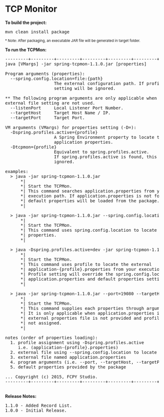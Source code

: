 # TCP Monitor

<b>To build the project:</b>
<pre>
mvn clean install package
</pre>  
<sub>* Note: After packaging, an executable JAR file will be generated in target folder. </sub> 

<b>To run the TCPMon:</b>
<pre>
---------+---------+---------+---------+---------+---------+---------+---------+
java [VMargs] -jar spring-tcpmon-1.1.0.jar [properties]

Program arguments (properties):
  --spring.config.location=file:{path}
                   The external configuration path. If profile is used, this
                   setting will be ignored.
                   
** The following program arguments are only applicable when the profile and 
external file setting are not used.           
  --listenPort     Local Listener Port Number.
  --targetHost     Target Host Name / IP.
  --targetPort     Target Port.

VM arguments (VMargs) for properties setting (-D<name>=<value>):
  -Dspring.profiles.active={profile}
                   A Spring Environment property to locate the profile-specific
                   application properties.
  -Dtcpmon={profile}
                   Equivalent to spring.profiles.active. 
                   If spring.profiles.active is found, this argument will be 
                   ignored.

examples:
  > java -jar spring-tcpmon-1.1.0.jar
      *|
      *| Start the TCPMon.
      *| This command searches application.properties from your 
      *| execution path. If application.properties is not found, 
      *| default properties will be loaded from the package.
      *|

  > java -jar spring-tcpmon-1.1.0.jar --spring.config.location=file:c:\my.properties
      *|
      *| Start the TCPMon.
      *| This command uses spring.config.location to locate the external 
      *| properties.
      *|
  
  > java -Dspring.profiles.active=dev -jar spring-tcpmon-1.1.0.jar
      *|
      *| Start the TCPMon.
      *| This command uses profile to locate the external 
      *| application-{profile}.properties from your execution path.
      *| Profile setting will override the spring.config.location, 
      *| application.properties and default properties setting.
      *|

  > java -jar spring-tcpmon-1.1.0.jar --port=19080 --targetHost=127.0.0.1 --targetPort=9080
      *|
      *| Start the TCPMon.
      *| This command supplies each properties through arguments.
      *| It is only applicable when application.properties is not found,
      *| external properties file is not provided and profile is
      *| not assigned.
      *|

notes (order of properties loading):
  1. profile assignment using -Dspring.profiles.active
     i.e. (application-{profile}.properties)
  2. external file using --spring.config.location to locate
  3. external file named application.properties
  4. program arguments (i.e. --port, --targetHost, --targetPort)
  5. default properties provided by the package

... Copyright (c) 2015, FCPY Studio.
---------+---------+---------+---------+---------+---------+---------+---------+
</pre>  
<br/>
<b>Release Notes:</b>
<pre>
1.1.0 - Added Record List.
1.0.0 - Initial Release.
</pre>  
